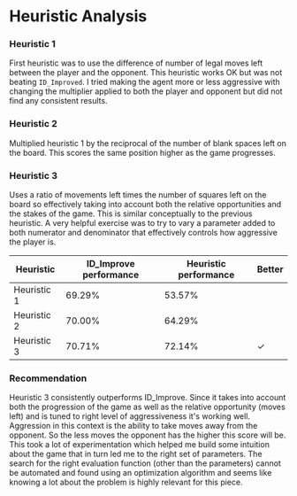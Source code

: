 # Heuristic Analysis

### Heuristic 1
First heuristic was to use the difference of number of legal moves left between the player and the opponent. This heuristic works OK but was not beating `ID_Improved`. I tried making the agent more or less aggressive with changing the multiplier applied to both the player and opponent but did not find any consistent results. 

### Heuristic 2
Multiplied heuristic 1 by the reciprocal of the number of blank spaces left on the board. This scores the same position higher as the game progresses. 

### Heuristic 3
Uses a ratio of movements left times the number of squares left on the board so effectively taking into account both the relative opportunities and the stakes of the game. This is similar conceptually to the previous heuristic. A very helpful exercise was to try to vary a parameter added to both numerator and denominator that effectively controls how aggressive the player is. 

Heuristic | ID_Improve performance | Heuristic performance | Better
--- | --- | --- | ---
Heuristic 1 | 69.29% | 53.57% | 
Heuristic 2 | 70.00% | 64.29% | 
Heuristic 3 | 70.71% | 72.14% | &#10003;

### Recommendation
Heuristic 3 consistently outperforms ID_Improve. Since it takes into account both the progression of the game as well as the relative opportunity (moves left) and is tuned to right level of aggressiveness it's working well. Aggression in this context is the ability to take moves away from the opponent. So the less moves the opponent has the higher this score will be. This took a lot of experimentation which helped me build some intuition about the game that in turn led me to the right set of parameters. The search for the right evaluation function (other than the parameters) cannot be automated and found using an optimization algorithm and seems like knowing a lot about the problem is highly relevant for this piece.

